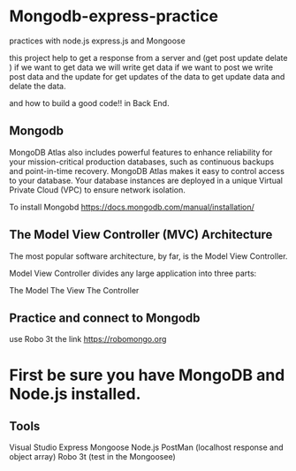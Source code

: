 # Mongodb-express-practice
practices with node.js express.js and Mongoose 

this project help to get a response from a server and (get post update delate )
if we want to get data we will write get data 
if we want to post we write post data 
and the update for get updates of the data 
to get update data
and delate the data.

and how to build a good code!! in Back End.

## Mongodb
MongoDB Atlas also includes powerful features to enhance reliability for your mission-critical production databases, such as continuous backups and point-in-time recovery.
MongoDB Atlas makes it easy to control access to your database. Your database instances are deployed in a unique Virtual Private Cloud (VPC) to ensure network isolation.

To install Mongobd
https://docs.mongodb.com/manual/installation/

## The Model View Controller (MVC) Architecture
The most popular software architecture, by far, is the Model View Controller.

Model View Controller divides any large application into three parts:

The Model
The View
The Controller

## Practice and connect to Mongodb
use Robo 3t the link
https://robomongo.org

# First be sure you have MongoDB and Node.js installed.

## Tools
Visual Studio
Express
Mongoose
Node.js
PostMan (localhost response and object array)
Robo 3t (test in the Mongoosee)
